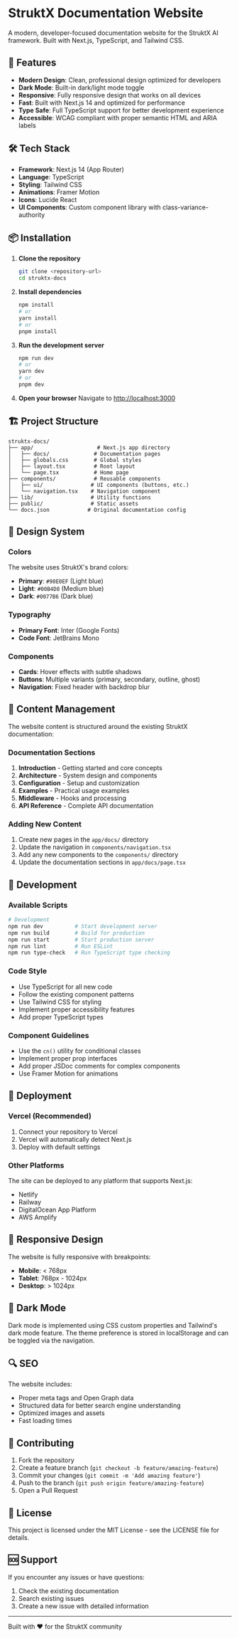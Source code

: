 # StruktX Documentation Website

A modern, developer-focused documentation website for the StruktX AI framework. Built with Next.js, TypeScript, and Tailwind CSS.

## 🚀 Features

- **Modern Design**: Clean, professional design optimized for developers
- **Dark Mode**: Built-in dark/light mode toggle
- **Responsive**: Fully responsive design that works on all devices
- **Fast**: Built with Next.js 14 and optimized for performance
- **Type Safe**: Full TypeScript support for better development experience
- **Accessible**: WCAG compliant with proper semantic HTML and ARIA labels

## 🛠️ Tech Stack

- **Framework**: Next.js 14 (App Router)
- **Language**: TypeScript
- **Styling**: Tailwind CSS
- **Animations**: Framer Motion
- **Icons**: Lucide React
- **UI Components**: Custom component library with class-variance-authority

## 📦 Installation

1. **Clone the repository**
   ```bash
   git clone <repository-url>
   cd struktx-docs
   ```

2. **Install dependencies**
   ```bash
   npm install
   # or
   yarn install
   # or
   pnpm install
   ```

3. **Run the development server**
   ```bash
   npm run dev
   # or
   yarn dev
   # or
   pnpm dev
   ```

4. **Open your browser**
   Navigate to [http://localhost:3000](http://localhost:3000)

## 🏗️ Project Structure

```
struktx-docs/
├── app/                    # Next.js app directory
│   ├── docs/              # Documentation pages
│   ├── globals.css        # Global styles
│   ├── layout.tsx         # Root layout
│   └── page.tsx           # Home page
├── components/            # Reusable components
│   ├── ui/               # UI components (buttons, etc.)
│   └── navigation.tsx    # Navigation component
├── lib/                  # Utility functions
├── public/               # Static assets
└── docs.json            # Original documentation config
```

## 🎨 Design System

### Colors
The website uses StruktX's brand colors:
- **Primary**: `#90E0EF` (Light blue)
- **Light**: `#00B4D8` (Medium blue)
- **Dark**: `#0077B6` (Dark blue)

### Typography
- **Primary Font**: Inter (Google Fonts)
- **Code Font**: JetBrains Mono

### Components
- **Cards**: Hover effects with subtle shadows
- **Buttons**: Multiple variants (primary, secondary, outline, ghost)
- **Navigation**: Fixed header with backdrop blur

## 📝 Content Management

The website content is structured around the existing StruktX documentation:

### Documentation Sections
1. **Introduction** - Getting started and core concepts
2. **Architecture** - System design and components
3. **Configuration** - Setup and customization
4. **Examples** - Practical usage examples
5. **Middleware** - Hooks and processing
6. **API Reference** - Complete API documentation

### Adding New Content
1. Create new pages in the `app/docs/` directory
2. Update the navigation in `components/navigation.tsx`
3. Add any new components to the `components/` directory
4. Update the documentation sections in `app/docs/page.tsx`

## 🔧 Development

### Available Scripts

```bash
# Development
npm run dev          # Start development server
npm run build        # Build for production
npm run start        # Start production server
npm run lint         # Run ESLint
npm run type-check   # Run TypeScript type checking
```

### Code Style
- Use TypeScript for all new code
- Follow the existing component patterns
- Use Tailwind CSS for styling
- Implement proper accessibility features
- Add proper TypeScript types

### Component Guidelines
- Use the `cn()` utility for conditional classes
- Implement proper prop interfaces
- Add proper JSDoc comments for complex components
- Use Framer Motion for animations

## 🚀 Deployment

### Vercel (Recommended)
1. Connect your repository to Vercel
2. Vercel will automatically detect Next.js
3. Deploy with default settings

### Other Platforms
The site can be deployed to any platform that supports Next.js:
- Netlify
- Railway
- DigitalOcean App Platform
- AWS Amplify

## 📱 Responsive Design

The website is fully responsive with breakpoints:
- **Mobile**: < 768px
- **Tablet**: 768px - 1024px
- **Desktop**: > 1024px

## 🌙 Dark Mode

Dark mode is implemented using CSS custom properties and Tailwind's dark mode feature. The theme preference is stored in localStorage and can be toggled via the navigation.

## 🔍 SEO

The website includes:
- Proper meta tags and Open Graph data
- Structured data for better search engine understanding
- Optimized images and assets
- Fast loading times

## 🤝 Contributing

1. Fork the repository
2. Create a feature branch (`git checkout -b feature/amazing-feature`)
3. Commit your changes (`git commit -m 'Add amazing feature'`)
4. Push to the branch (`git push origin feature/amazing-feature`)
5. Open a Pull Request

## 📄 License

This project is licensed under the MIT License - see the LICENSE file for details.

## 🆘 Support

If you encounter any issues or have questions:
1. Check the existing documentation
2. Search existing issues
3. Create a new issue with detailed information

---

Built with ❤️ for the StruktX community 